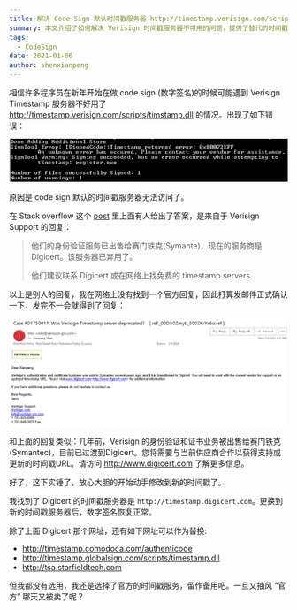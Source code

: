 ```yaml
---
title: 解决 Code Sign 默认时间戳服务器 http://timestamp.verisign.com/scripts/timstamp.dll 不可用
summary: 本文介绍了如何解决 Verisign 时间戳服务器不可用的问题，提供了替代的时间戳服务器地址，帮助开发者顺利完成代码签名。
tags:
  - CodeSign
date: 2021-01-06
author: shenxianpeng
---
```


相信许多程序员在新年开始在做 code sign (数字签名)的时候可能遇到 Verisign Timestamp 服务器不好用了 http://timestamp.verisign.com/scripts/timstamp.dll 的情况。出现了如下错误：

![Code Sign 失败了](failed.png)


原因是 code sign 默认的时间戳服务器无法访问了。

在 Stack overflow 这个 [post](https://stackoverflow.com/questions/65541786/is-the-verisign-timestamp-server-down) 里上面有人给出了答案，是来自于 Verisign Support 的回复：

> 他们的身份验证服务已出售给赛门铁克(Symante)，现在的服务商是 Digicert。该服务器已弃用了。
>
> 他们建议联系 Digicert 或在网络上找免费的 timestamp servers

以上是别人的回复，我在网络上没有找到一个官方回复，因此打算发邮件正式确认一下，发完不一会就得到了回复：

![Verisign 的回复](reply.png)

和上面的回复类似：几年前，Verisign 的身份验证和证书业务被出售给赛门铁克(Symantec)，目前已过渡到Digicert。您将需要与当前供应商合作以获得支持或更新的时间戳URL。请访问 http://www.digicert.com 了解更多信息。

好了，这下实锤了，放心大胆的开始动手修改到新的时间戳了。

我找到了 Digicert 的时间戳服务器是 `http://timestamp.digicert.com`。更换到新的时间戳服务器后，数字签名恢复正常。

除了上面 Digicert 那个网址，还有如下网址可以作为替换:

* http://timestamp.comodoca.com/authenticode
* http://timestamp.globalsign.com/scripts/timestamp.dll
* http://tsa.starfieldtech.com

但我都没有选用，我还是选择了官方的时间戳服务，留作备用吧。一旦又抽风 “官方” 哪天又被卖了呢？
